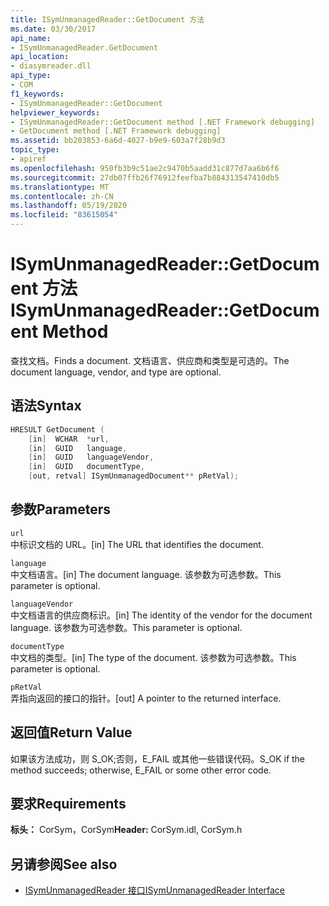 ```yaml
---
title: ISymUnmanagedReader::GetDocument 方法
ms.date: 03/30/2017
api_name:
- ISymUnmanagedReader.GetDocument
api_location:
- diasymreader.dll
api_type:
- COM
f1_keywords:
- ISymUnmanagedReader::GetDocument
helpviewer_keywords:
- ISymUnmanagedReader::GetDocument method [.NET Framework debugging]
- GetDocument method [.NET Framework debugging]
ms.assetid: bb203853-6a6d-4027-b9e9-603a7f28b9d3
topic_type:
- apiref
ms.openlocfilehash: 950fb3b9c51ae2c9470b5aadd31c877d7aa6b6f6
ms.sourcegitcommit: 27db07ffb26f76912feefba7b884313547410db5
ms.translationtype: MT
ms.contentlocale: zh-CN
ms.lasthandoff: 05/19/2020
ms.locfileid: "83615054"
---
```

# <a name="isymunmanagedreadergetdocument-method"></a><span data-ttu-id="7f14c-102">ISymUnmanagedReader::GetDocument 方法</span><span class="sxs-lookup"><span data-stu-id="7f14c-102">ISymUnmanagedReader::GetDocument Method</span></span>
<span data-ttu-id="7f14c-103">查找文档。</span><span class="sxs-lookup"><span data-stu-id="7f14c-103">Finds a document.</span></span> <span data-ttu-id="7f14c-104">文档语言、供应商和类型是可选的。</span><span class="sxs-lookup"><span data-stu-id="7f14c-104">The document language, vendor, and type are optional.</span></span>  
  
## <a name="syntax"></a><span data-ttu-id="7f14c-105">语法</span><span class="sxs-lookup"><span data-stu-id="7f14c-105">Syntax</span></span>  
  
```cpp  
HRESULT GetDocument (  
    [in]  WCHAR  *url,  
    [in]  GUID   language,  
    [in]  GUID   languageVendor,  
    [in]  GUID   documentType,  
    [out, retval] ISymUnmanagedDocument** pRetVal);  
```  
  
## <a name="parameters"></a><span data-ttu-id="7f14c-106">参数</span><span class="sxs-lookup"><span data-stu-id="7f14c-106">Parameters</span></span>  
 `url`  
 <span data-ttu-id="7f14c-107">中标识文档的 URL。</span><span class="sxs-lookup"><span data-stu-id="7f14c-107">[in] The URL that identifies the document.</span></span>  
  
 `language`  
 <span data-ttu-id="7f14c-108">中文档语言。</span><span class="sxs-lookup"><span data-stu-id="7f14c-108">[in] The document language.</span></span> <span data-ttu-id="7f14c-109">该参数为可选参数。</span><span class="sxs-lookup"><span data-stu-id="7f14c-109">This parameter is optional.</span></span>  
  
 `languageVendor`  
 <span data-ttu-id="7f14c-110">中文档语言的供应商标识。</span><span class="sxs-lookup"><span data-stu-id="7f14c-110">[in] The identity of the vendor for the document language.</span></span> <span data-ttu-id="7f14c-111">该参数为可选参数。</span><span class="sxs-lookup"><span data-stu-id="7f14c-111">This parameter is optional.</span></span>  
  
 `documentType`  
 <span data-ttu-id="7f14c-112">中文档的类型。</span><span class="sxs-lookup"><span data-stu-id="7f14c-112">[in] The type of the document.</span></span> <span data-ttu-id="7f14c-113">该参数为可选参数。</span><span class="sxs-lookup"><span data-stu-id="7f14c-113">This parameter is optional.</span></span>  
  
 `pRetVal`  
 <span data-ttu-id="7f14c-114">弄指向返回的接口的指针。</span><span class="sxs-lookup"><span data-stu-id="7f14c-114">[out] A pointer to the returned interface.</span></span>  
  
## <a name="return-value"></a><span data-ttu-id="7f14c-115">返回值</span><span class="sxs-lookup"><span data-stu-id="7f14c-115">Return Value</span></span>  
 <span data-ttu-id="7f14c-116">如果该方法成功，则 S_OK;否则，E_FAIL 或其他一些错误代码。</span><span class="sxs-lookup"><span data-stu-id="7f14c-116">S_OK if the method succeeds; otherwise, E_FAIL or some other error code.</span></span>  
  
## <a name="requirements"></a><span data-ttu-id="7f14c-117">要求</span><span class="sxs-lookup"><span data-stu-id="7f14c-117">Requirements</span></span>  
 <span data-ttu-id="7f14c-118">**标头：** CorSym，CorSym</span><span class="sxs-lookup"><span data-stu-id="7f14c-118">**Header:** CorSym.idl, CorSym.h</span></span>  
  
## <a name="see-also"></a><span data-ttu-id="7f14c-119">另请参阅</span><span class="sxs-lookup"><span data-stu-id="7f14c-119">See also</span></span>

- [<span data-ttu-id="7f14c-120">ISymUnmanagedReader 接口</span><span class="sxs-lookup"><span data-stu-id="7f14c-120">ISymUnmanagedReader Interface</span></span>](isymunmanagedreader-interface.md)
